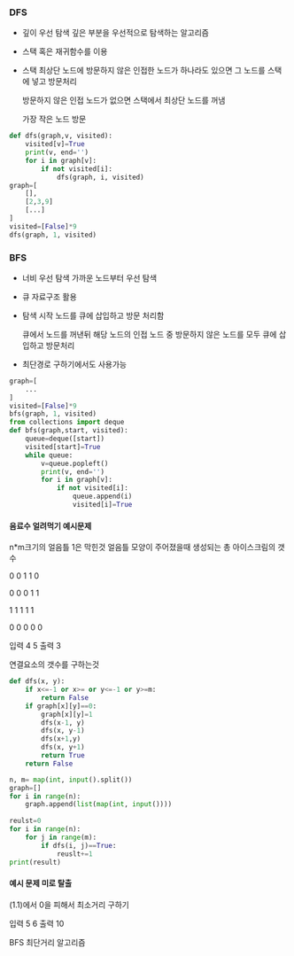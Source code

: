 ### DFS

- 깊이 우선 탐색 깊은 부분을 우선적으로 탐색하는 알고리즘

- 스택 혹은 재귀함수를 이용

- 스택 최상단 노드에 방문하지 않은 인접한 노드가 하나라도 있으면 그 노드를 스택에 넣고 방문처리 

  방문하지 않은 인접 노드가 없으면 스택에서 최상단 노드를 꺼냄

  가장 작은 노드 방문

```python
def dfs(graph,v, visited):
    visited[v]=True
    print(v, end='')
    for i in graph[v]:
        if not visited[i]:
            dfs(graph, i, visited)
graph=[
    [],
    [2,3,9]
    [...]
]
visited=[False]*9
dfs(graph, 1, visited)
```

### BFS

- 너비 우선 탐색 가까운 노드부터 우선 탐색

- 큐 자료구조 활용

- 탐색 시작 노드를 큐에 삽입하고 방문 처리함

  큐에서 노드를 꺼낸뒤 해당 노드의 인접 노드 중 방문하지 않은 노드를 모두 큐에 삽입하고 방문처리

- 최단경로 구하기에서도 사용가능

```python
graph=[
    ...
]
visited=[False]*9
bfs(graph, 1, visited)
from collections import deque
def bfs(graph,start, visited):
    queue=deque([start])
    visited[start]=True
    while queue:
        v=queue.popleft()
        print(v, end='')
        for i in graph[v]:
            if not visited[i]:
                queue.append(i)
                visited[i]=True
```



#### 음료수 얼려먹기 예시문제

n*m크기의 얼음틀 1은 막힌것 얼음틀 모양이 주어졌을때 생성되는 총 아이스크림의 갯수

0 0 1 1 0

0 0 0 1 1

1 1 1 1 1

0 0 0 0 0

입력 4 5 출력 3

연결요소의 갯수를 구하는것

```python
def dfs(x, y):
    if x<=-1 or x>= or y<=-1 or y>=m:
        return False
	if graph[x][y]==0:
        graph[x][y]=1
        dfs(x-1, y)
        dfs(x, y-1)
        dfs(x+1,y)
        dfs(x, y+1)
        return True
   	return False

n, m= map(int, input().split())
graph=[]
for i in range(n):
    graph.append(list(map(int, input())))
    
reulst=0
for i in range(n):
    for j in range(m):
        if dfs(i, j)==True:
            reuslt+=1
print(result)

```

#### 예시 문제 미로 탈출

(1.1)에서 0을 피해서 최소거리 구하기

입력 5 6 출력 10

BFS 최단거리 알고리즘

